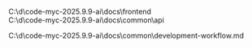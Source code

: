 C:\d\code-myc-2025.9.9-ai\docs\frontend\
C:\d\code-myc-2025.9.9-ai\docs\common\api

C:\d\code-myc-2025.9.9-ai\docs\common\development-workflow.md
